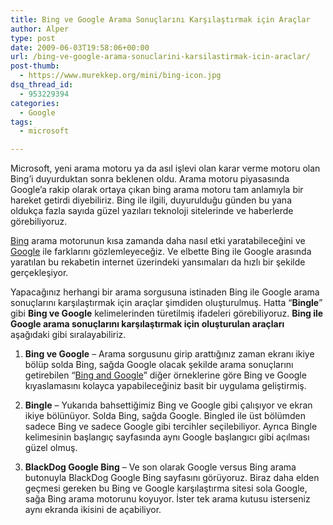 ```yaml
---
title: Bing ve Google Arama Sonuçlarını Karşılaştırmak için Araçlar
author: Alper
type: post
date: 2009-06-03T19:58:06+00:00
url: /bing-ve-google-arama-sonuclarini-karsilastirmak-icin-araclar/
post-thumb:
  - https://www.murekkep.org/mini/bing-icon.jpg
dsq_thread_id:
  - 953229394
categories:
  - Google
tags:
  - microsoft

---
```

Microsoft, yeni arama motoru ya da asıl işlevi olan karar verme motoru olan Bing&#8217;i duyurduktan sonra beklenen oldu. Arama motoru piyasasında Google&#8217;a rakip olarak ortaya çıkan bing arama motoru tam anlamıyla bir hareket getirdi diyebiliriz. Bing ile ilgili, duyurulduğu günden bu yana oldukça fazla sayıda güzel yazıları teknoloji sitelerinde ve haberlerde görebiliyoruz. 

[Bing][1] arama motorunun kısa zamanda daha nasıl etki yaratabileceğini ve [Google][2] ile farklarını gözlemleyeceğiz. Ve elbette Bing ile Google arasında yaratılan bu rekabetin internet üzerindeki yansımaları da hızlı bir şekilde gerçekleşiyor. 

Yapacağınız herhangi bir arama sorgusuna istinaden Bing ile Google arama sonuçlarını karşılaştırmak için araçlar şimdiden oluşturulmuş. Hatta &#8220;**Bingle**&#8221; gibi **Bing ve Google** kelimelerinden türetilmiş ifadeleri görebiliyoruz. **Bing ile Google arama sonuçlarını karşılaştırmak için oluşturulan araçları** aşağıdaki gibi sıralayabiliriz. 

1. **Bing ve Google** &#8211; Arama sorgusunu girip arattığınız zaman ekranı ikiye bölüp solda Bing, sağda Google olacak şekilde arama sonuçlarını getirebilen &#8220;<a href="http://www.bingandgoogle.com/" target="_blank">Bing and Google</a>&#8221; diğer örneklerine göre Bing ve Google kıyaslamasını kolayca yapabileceğiniz basit bir uygulama geliştirmiş. 

2. **Bingle** &#8211; Yukarıda bahsettiğimiz Bing ve Google gibi çalışıyor ve ekran ikiye bölünüyor. Solda Bing, sağda Google. Bingled ile üst bölümden sadece Bing ve sadece Google gibi tercihler seçilebiliyor. Ayrıca Bingle kelimesinin başlangıç sayfasında aynı Google başlangıcı gibi açılması güzel olmuş. 

3. **BlackDog Google Bing** &#8211; Ve son olarak Google versus Bing arama butonuyla BlackDog Google Bing sayfasını görüyoruz. Biraz daha elden geçmesi gereken bu Bing ve Google karşılaştırma sitesi sola Google, sağa Bing arama motorunu koyuyor. İster tek arama kutusu isterseniz aynı ekranda ikisini de açabiliyor.

 [1]: http://www.bing.com
 [2]: http://www.google.com.tr